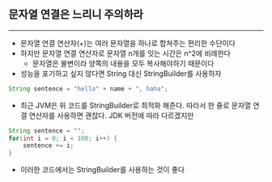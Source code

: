 ## 문자열 연결은 느리니 주의하라
---
- 문자열 연결 연산자(+)는 여러 문자열을 하나로 합쳐주는 편리한 수단이다
- 하지만 문자열 연결 연산자로 문자열 n개를 잇는 시간은 n^2에 비례한다
	- 문자열은 불변이라 양쪽의 내용을 모두 복사해야하기 때문이다
- 성능을 포기하고 싶지 않다면 String 대신 StringBuilder를 사용하자

```Java
String sentence = "hello" + name + ", haha";
```
- 최근 JVM은 위 코드를 StringBuilder로 최적화 해준다. 따라서 한 줄로 문자열 연결 연산자를 사용하면 괜찮다. JDK 버전에 따라 다르겠지만

```Java
String sentence = "";
for(int i = 0; i < 100; i++) {
	sentence += i;
}
```
- 이러한 코드에서는 StringBuilder를 사용하는 것이 좋다
